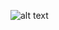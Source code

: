 ![alt text](https://images.javatpoint.com/tutorial/software-testing/images/software-testing-principles.png)